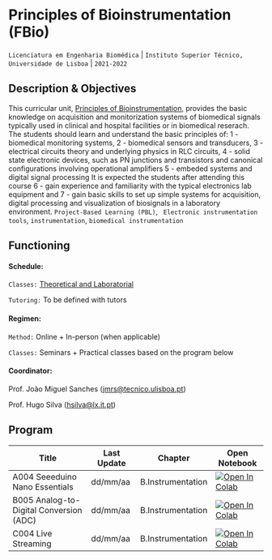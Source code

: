 # Principles of Bioinstrumentation (FBio)
```Licenciatura em Engenharia Biomédica``` | ```Instituto Superior Técnico, Universidade de Lisboa``` | ```2021-2022```

## Description & Objectives

This curricular unit, [Principles of Bioinstrumentation](https://fenix.tecnico.ulisboa.pt/cursos/lebiom21/disciplina-curricular/845953938490061), provides the basic knowledge on acquisition and monitorization systems of biomedical signals typically used in clinical and hospital facilities or in biomedical reserach. The students should learn and understand the basic principles of: 1 - biomedical monitoring systems, 2 - biomedical sensors and transducers, 3 - electrical circuits theory and underlying physics in RLC circuits, 4 - solid state electronic devices, such as PN junctions and transistors and canonical configurations involving operational amplifiers 5 - embeded systems and digital signal processing It is expected the students after attending this course 6 - gain experience and familiarity with the typical electronics lab equipment and 7 - gain basic skills to set up simple systems for acquisition, digital processing and visualization of biosignals in a laboratory environment.
```Project-Based Learning (PBL)```, ``` Electronic instrumentation tools```, ```instrumentation```, ```biomedical instrumentation```


## Functioning

#### Schedule:

`Classes:` [Theoretical and Laboratorial](https://fenix.tecnico.ulisboa.pt/cursos/lebiom21/disciplina-curricular/845953938490061)

`Tutoring:` To be defined with tutors


#### Regimen:

`Method:` Online + In-person (when applicable)

`Classes:` Seminars + Practical classes based on the program below
 

#### Coordinator:
Prof. João Miguel Sanches ([jmrs@tecnico.ulisboa.pt](mailto:jmrs@tecnico.ulisboa.pt))

Prof. Hugo Silva  ([hsilva@lx.it.pt](mailto:hsilva@lx.it.pt))

## Program
Title | Last Update | Chapter | Open Notebook 
--- | ---| --- | ---
A004 Seeeduino Nano Essentials |  dd/mm/aa | B.Instrumentation | [![Open In Colab](https://colab.research.google.com/assets/colab-badge.svg)](https://colab.research.google.com/github/scientisst/notebooks/blob/master/B.Instrumentation/B003%20Equipment%20of%20electronics%20laboratory%20and%20basic%20circuits/B003%20Equipment%20of%20electronics%20laboratory%20and%20basic%20circuits) 
B005 Analog-to-Digital Conversion (ADC) |  dd/mm/aa | B.Instrumentation | [![Open In Colab](https://colab.research.google.com/assets/colab-badge.svg)](https://colab.research.google.com/github/scientisst/notebooks/blob/master/B.Instrumentation/B002%20Frequency%20response/B002%20Frequency%20response) 
C004 Live Streaming |  dd/mm/aa | B.Instrumentation | [![Open In Colab](https://colab.research.google.com/assets/colab-badge.svg)](https://colab.research.google.com/github/scientisst/notebooks/blob/master/B.Instrumentation/B001%20Basic%20active%20circuits%20with%20an%20OpAmp/B001%20Basic%20active%20circuits%20with%20an%20OpAmp) 
